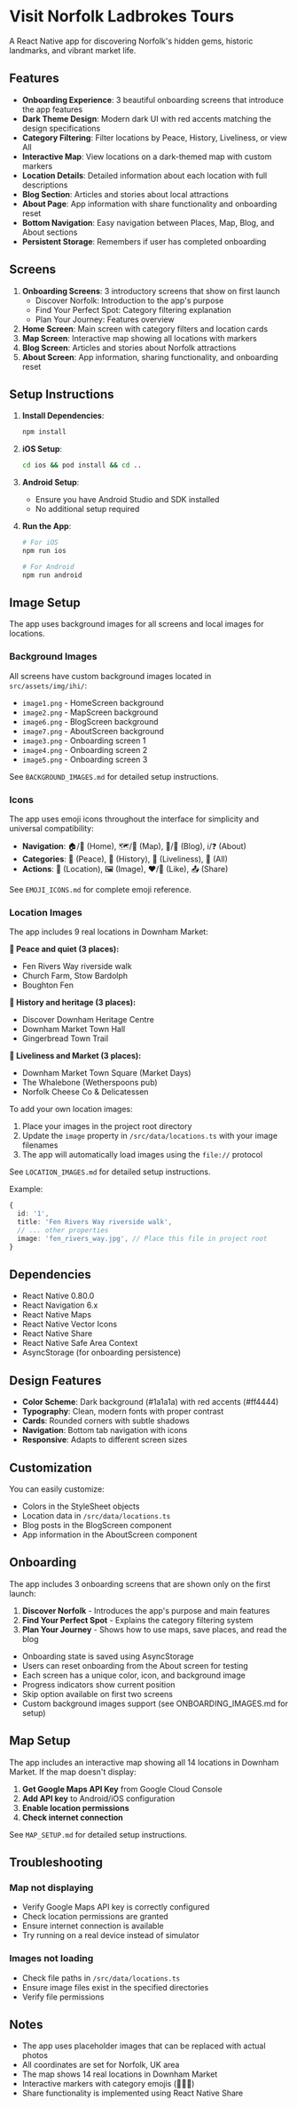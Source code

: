 # Visit Norfolk Ladbrokes Tours

A React Native app for discovering Norfolk's hidden gems, historic landmarks, and vibrant market life.

## Features

- **Onboarding Experience**: 3 beautiful onboarding screens that introduce the app features
- **Dark Theme Design**: Modern dark UI with red accents matching the design specifications
- **Category Filtering**: Filter locations by Peace, History, Liveliness, or view All
- **Interactive Map**: View locations on a dark-themed map with custom markers
- **Location Details**: Detailed information about each location with full descriptions
- **Blog Section**: Articles and stories about local attractions
- **About Page**: App information with share functionality and onboarding reset
- **Bottom Navigation**: Easy navigation between Places, Map, Blog, and About sections
- **Persistent Storage**: Remembers if user has completed onboarding

## Screens

1. **Onboarding Screens**: 3 introductory screens that show on first launch
   - Discover Norfolk: Introduction to the app's purpose
   - Find Your Perfect Spot: Category filtering explanation
   - Plan Your Journey: Features overview
2. **Home Screen**: Main screen with category filters and location cards
3. **Map Screen**: Interactive map showing all locations with markers
4. **Blog Screen**: Articles and stories about Norfolk attractions
5. **About Screen**: App information, sharing functionality, and onboarding reset

## Setup Instructions

1. **Install Dependencies**:
   ```bash
   npm install
   ```

2. **iOS Setup**:
   ```bash
   cd ios && pod install && cd ..
   ```

3. **Android Setup**:
   - Ensure you have Android Studio and SDK installed
   - No additional setup required

4. **Run the App**:
   ```bash
   # For iOS
   npm run ios
   
   # For Android
   npm run android
   ```

## Image Setup

The app uses background images for all screens and local images for locations.

### Background Images
All screens have custom background images located in `src/assets/img/ihi/`:

- `image1.png` - HomeScreen background
- `image2.png` - MapScreen background  
- `image6.png` - BlogScreen background
- `image7.png` - AboutScreen background
- `image3.png` - Onboarding screen 1
- `image4.png` - Onboarding screen 2
- `image5.png` - Onboarding screen 3

See `BACKGROUND_IMAGES.md` for detailed setup instructions.

### Icons
The app uses emoji icons throughout the interface for simplicity and universal compatibility:

- **Navigation**: 🏠/🏡 (Home), 🗺️/📍 (Map), 📝/📄 (Blog), ℹ️/❓ (About)
- **Categories**: 🌿 (Peace), 🏰 (History), 🎉 (Liveliness), 🌟 (All)
- **Actions**: 📍 (Location), 🖼️ (Image), ❤️/🤍 (Like), 📤 (Share)

See `EMOJI_ICONS.md` for complete emoji reference.

### Location Images
The app includes 9 real locations in Downham Market:

**🌿 Peace and quiet (3 places):**
- Fen Rivers Way riverside walk
- Church Farm, Stow Bardolph  
- Boughton Fen

**🏰 History and heritage (3 places):**
- Discover Downham Heritage Centre
- Downham Market Town Hall
- Gingerbread Town Trail

**🎉 Liveliness and Market (3 places):**
- Downham Market Town Square (Market Days)
- The Whalebone (Wetherspoons pub)
- Norfolk Cheese Co & Delicatessen

To add your own location images:

1. Place your images in the project root directory
2. Update the `image` property in `/src/data/locations.ts` with your image filenames
3. The app will automatically load images using the `file://` protocol

See `LOCATION_IMAGES.md` for detailed setup instructions.

Example:
```typescript
{
  id: '1',
  title: 'Fen Rivers Way riverside walk',
  // ... other properties
  image: 'fen_rivers_way.jpg', // Place this file in project root
}
```

## Dependencies

- React Native 0.80.0
- React Navigation 6.x
- React Native Maps
- React Native Vector Icons
- React Native Share
- React Native Safe Area Context
- AsyncStorage (for onboarding persistence)

## Design Features

- **Color Scheme**: Dark background (#1a1a1a) with red accents (#ff4444)
- **Typography**: Clean, modern fonts with proper contrast
- **Cards**: Rounded corners with subtle shadows
- **Navigation**: Bottom tab navigation with icons
- **Responsive**: Adapts to different screen sizes

## Customization

You can easily customize:
- Colors in the StyleSheet objects
- Location data in `/src/data/locations.ts`
- Blog posts in the BlogScreen component
- App information in the AboutScreen component

## Onboarding

The app includes 3 onboarding screens that are shown only on the first launch:

1. **Discover Norfolk** - Introduces the app's purpose and main features
2. **Find Your Perfect Spot** - Explains the category filtering system
3. **Plan Your Journey** - Shows how to use maps, save places, and read the blog

- Onboarding state is saved using AsyncStorage
- Users can reset onboarding from the About screen for testing
- Each screen has a unique color, icon, and background image
- Progress indicators show current position
- Skip option available on first two screens
- Custom background images support (see ONBOARDING_IMAGES.md for setup)

## Map Setup

The app includes an interactive map showing all 14 locations in Downham Market. If the map doesn't display:

1. **Get Google Maps API Key** from Google Cloud Console
2. **Add API key** to Android/iOS configuration
3. **Enable location permissions**
4. **Check internet connection**

See `MAP_SETUP.md` for detailed setup instructions.

## Troubleshooting

### Map not displaying
- Verify Google Maps API key is correctly configured
- Check location permissions are granted
- Ensure internet connection is available
- Try running on a real device instead of simulator

### Images not loading
- Check file paths in `/src/data/locations.ts`
- Ensure image files exist in the specified directories
- Verify file permissions

## Notes

- The app uses placeholder images that can be replaced with actual photos
- All coordinates are set for Norfolk, UK area
- The map shows 14 real locations in Downham Market
- Interactive markers with category emojis (🌿🏰🎉)
- Share functionality is implemented using React Native Share